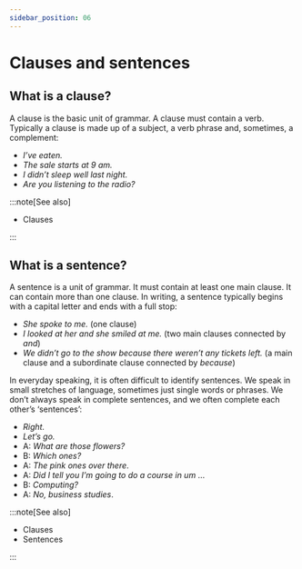 ```yaml
---
sidebar_position: 06
---
```


# Clauses and sentences

## What is a clause?

A clause is the basic unit of grammar. A clause must contain a verb. Typically a clause is made up of a subject, a verb phrase and, sometimes, a complement:

- *I’ve eaten.*
- *The sale starts at 9 am.*
- *I didn’t sleep well last night.*
- *Are you listening to the radio?*

:::note[See also]

- Clauses

:::

## What is a sentence?

A sentence is a unit of grammar. It must contain at least one main clause. It can contain more than one clause. In writing, a sentence typically begins with a capital letter and ends with a full stop:

- *She spoke to me.* (one clause)
- *I looked at her and she smiled at me.* (two main clauses connected by *and*)
- *We didn’t go to the show because there weren’t any tickets left.* (a main clause and a subordinate clause connected by *because*)

In everyday speaking, it is often difficult to identify sentences. We speak in small stretches of language, sometimes just single words or phrases. We don’t always speak in complete sentences, and we often complete each other’s ‘sentences’:

- *Right.*
- *Let’s go.*
- A: *What are those flowers?*
- B: *Which ones?*
- A: *The pink ones over there*.
- A: *Did I tell you I’m going to do a course in um* …
- B: *Computing?*
- A: *No, business studies*.

:::note[See also]

- Clauses
- Sentences

:::
